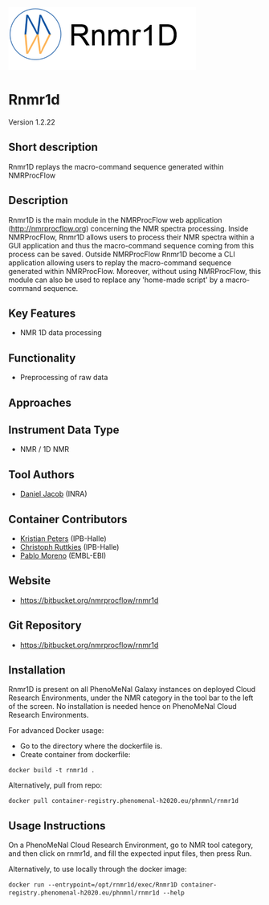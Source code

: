 ![Logo](figs/logo.png)

# Rnmr1d
Version 1.2.22

## Short description
Rnmr1D replays the macro-command sequence generated within NMRProcFlow 

## Description

Rnmr1D is the main module in the NMRProcFlow web application (http://nmrprocflow.org) concerning the NMR spectra processing. Inside NMRProcFlow, Rnmr1D allows users to process their NMR spectra within a GUI application and thus the macro-command sequence coming from this process can be saved. Outside NMRProcFlow Rnmr1D become a CLI application allowing users to replay the macro-command sequence generated within NMRProcFlow. Moreover, without using NMRProcFlow, this module can also be used to replace any 'home-made script' by a macro-command sequence.

## Key Features

- NMR 1D data processing

## Functionality

- Preprocessing of raw data

## Approaches

## Instrument Data Type

- NMR / 1D NMR

## Tool Authors

- [Daniel Jacob](https://www.linkedin.com/in/daniel-jacob-b3bb4855/?ppe=1) (INRA)

## Container Contributors

- [Kristian Peters](https://github.com/korseby) (IPB-Halle)
- [Christoph Ruttkies](https://github.com/c-ruttkies) (IPB-Halle)
- [Pablo Moreno](https://github.com/pcm32) (EMBL-EBI)

## Website

- https://bitbucket.org/nmrprocflow/rnmr1d

## Git Repository

- https://bitbucket.org/nmrprocflow/rnmr1d

## Installation

Rnmr1D is present on all PhenoMeNal Galaxy instances on deployed Cloud Research Environments, under the NMR category in the tool bar to the left of the screen. No installation is needed hence on PhenoMeNal Cloud Research Environments.

For advanced Docker usage:

- Go to the directory where the dockerfile is.
- Create container from dockerfile:

```
docker build -t rnmr1d .
```

Alternatively, pull from repo:

```
docker pull container-registry.phenomenal-h2020.eu/phnmnl/rnmr1d
```

## Usage Instructions

On a PhenoMeNal Cloud Research Environment, go to NMR tool category, and then click on rnmr1d, and fill the expected input files, then press Run. 

Alternatively, to use locally through the docker image:

```
docker run --entrypoint=/opt/rnmr1d/exec/Rnmr1D container-registry.phenomenal-h2020.eu/phnmnl/rnmr1d --help
```

